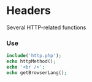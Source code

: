 # Headers
Several HTTP-related functions

### Use
```php
include('http.php');
echo httpMethod();
echo '<br />';
echo getBrowserLang();
```
